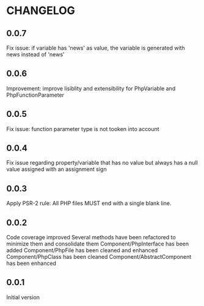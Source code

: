 CHANGELOG
=========

0.0.7
-----
Fix issue: if variable has 'news' as value, the variable is generated with news instead of 'news'

0.0.6
-----
Improvement: improve lisiblity and extensibility for PhpVariable and PhpFunctionParameter

0.0.5
-----
Fix issue: function parameter type is not tooken into account

0.0.4
-----
Fix issue regarding property/variable that has no value but always has a null value assigned with an assignment sign

0.0.3
-----
Apply PSR-2 rule: All PHP files MUST end with a single blank line.

0.0.2
-----
Code coverage improved
Several methods have been refactored to minimize them and consolidate them
Component/PhpInterface has been added
Component/PhpFile has been cleaned and enhanced
Component/PhpClass has been cleaned
Component/AbstractComponent has been enhanced

0.0.1
-----
Initial version
